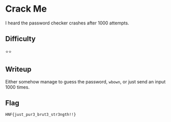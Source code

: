 # Crack Me

I heard the password checker crashes after 1000 attempts.

## Difficulty

⭐️️️️⭐️️️️️️

## Writeup

Either somehow manage to guess the password, `wbown`, or just send an input
1000 times.

## Flag

`HNF{just_pur3_brut3_str3ngth!!}`

